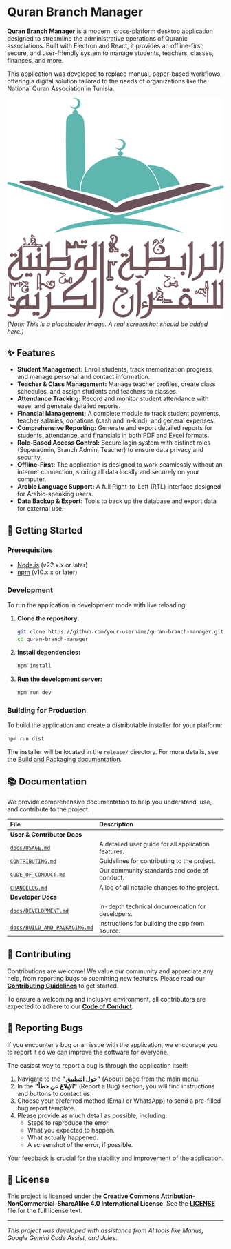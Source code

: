 # Quran Branch Manager

**Quran Branch Manager** is a modern, cross-platform desktop application designed to streamline the administrative operations of Quranic associations. Built with Electron and React, it provides an offline-first, secure, and user-friendly system to manage students, teachers, classes, finances, and more.

This application was developed to replace manual, paper-based workflows, offering a digital solution tailored to the needs of organizations like the National Quran Association in Tunisia.

![Screenshot of the application dashboard](public/assets/logos/icon.png)
*(Note: This is a placeholder image. A real screenshot should be added here.)*

## ✨ Features

*   **Student Management:** Enroll students, track memorization progress, and manage personal and contact information.
*   **Teacher & Class Management:** Manage teacher profiles, create class schedules, and assign students and teachers to classes.
*   **Attendance Tracking:** Record and monitor student attendance with ease, and generate detailed reports.
*   **Financial Management:** A complete module to track student payments, teacher salaries, donations (cash and in-kind), and general expenses.
*   **Comprehensive Reporting:** Generate and export detailed reports for students, attendance, and financials in both PDF and Excel formats.
*   **Role-Based Access Control:** Secure login system with distinct roles (Superadmin, Branch Admin, Teacher) to ensure data privacy and security.
*   **Offline-First:** The application is designed to work seamlessly without an internet connection, storing all data locally and securely on your computer.
*   **Arabic Language Support:** A full Right-to-Left (RTL) interface designed for Arabic-speaking users.
*   **Data Backup & Export:** Tools to back up the database and export data for external use.

## 🚀 Getting Started

### Prerequisites
- [Node.js](https://nodejs.org/) (v22.x.x or later)
- [npm](https://www.npmjs.com/) (v10.x.x or later)

### Development
To run the application in development mode with live reloading:

1.  **Clone the repository:**
    ```bash
    git clone https://github.com/your-username/quran-branch-manager.git
    cd quran-branch-manager
    ```
2.  **Install dependencies:**
    ```bash
    npm install
    ```
3.  **Run the development server:**
    ```bash
    npm run dev
    ```

### Building for Production
To build the application and create a distributable installer for your platform:
```bash
npm run dist
```
The installer will be located in the `release/` directory. For more details, see the [Build and Packaging documentation](docs/BUILD_AND_PACKAGING.md).

## 📚 Documentation

We provide comprehensive documentation to help you understand, use, and contribute to the project.

| File | Description |
| :--- | :---------- |
| **User & Contributor Docs** | |
| [`docs/USAGE.md`](docs/USAGE.md) | A detailed user guide for all application features. |
| [`CONTRIBUTING.md`](CONTRIBUTING.md) | Guidelines for contributing to the project. |
| [`CODE_OF_CONDUCT.md`](CODE_OF_CONDUCT.md) | Our community standards and code of conduct. |
| [`CHANGELOG.md`](CHANGELOG.md) | A log of all notable changes to the project. |
| **Developer Docs** | |
| [`docs/DEVELOPMENT.md`](docs/DEVELOPMENT.md) | In-depth technical documentation for developers. |
| [`docs/BUILD_AND_PACKAGING.md`](docs/BUILD_AND_PACKAGING.md) | Instructions for building the app from source. |

## 🤝 Contributing

Contributions are welcome! We value our community and appreciate any help, from reporting bugs to submitting new features. Please read our [**Contributing Guidelines**](CONTRIBUTING.md) to get started.

To ensure a welcoming and inclusive environment, all contributors are expected to adhere to our [**Code of Conduct**](CODE_OF_CONDUCT.md).

## 🐞 Reporting Bugs

If you encounter a bug or an issue with the application, we encourage you to report it so we can improve the software for everyone.

The easiest way to report a bug is through the application itself:
1.  Navigate to the **"حول التطبيق"** (About) page from the main menu.
2.  In the **"الإبلاغ عن خطأ"** (Report a Bug) section, you will find instructions and buttons to contact us.
3.  Choose your preferred method (Email or WhatsApp) to send a pre-filled bug report template.
4.  Please provide as much detail as possible, including:
    -   Steps to reproduce the error.
    -   What you expected to happen.
    -   What actually happened.
    -   A screenshot of the error, if possible.

Your feedback is crucial for the stability and improvement of the application.

## 📄 License

This project is licensed under the **Creative Commons Attribution-NonCommercial-ShareAlike 4.0 International License**. See the [**LICENSE**](LICENSE) file for the full license text.

---
*This project was developed with assistance from AI tools like Manus, Google Gemini Code Assist, and Jules.*
